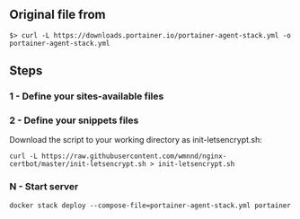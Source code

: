 ## Original file from

```{bash}
$> curl -L https://downloads.portainer.io/portainer-agent-stack.yml -o portainer-agent-stack.yml
```
## Steps

### 1 - Define your sites-available files

### 2 - Define your snippets files
Download the script to your working directory as init-letsencrypt.sh:
```{bash}
curl -L https://raw.githubusercontent.com/wmnnd/nginx-certbot/master/init-letsencrypt.sh > init-letsencrypt.sh
```

### N - Start server
```{bash}
docker stack deploy --compose-file=portainer-agent-stack.yml portainer
```
